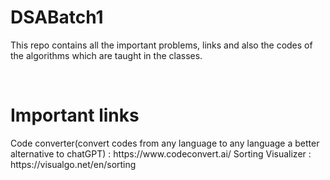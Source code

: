 # DSABatch1
This repo contains all the important problems, links and also the codes of the algorithms which are taught in the classes.

<br>

<h1>Important links</h1>
Code converter(convert codes from any language to any language a better alternative to chatGPT) : <a>https://www.codeconvert.ai/</a>
Sorting Visualizer : <a>https://visualgo.net/en/sorting</a>
